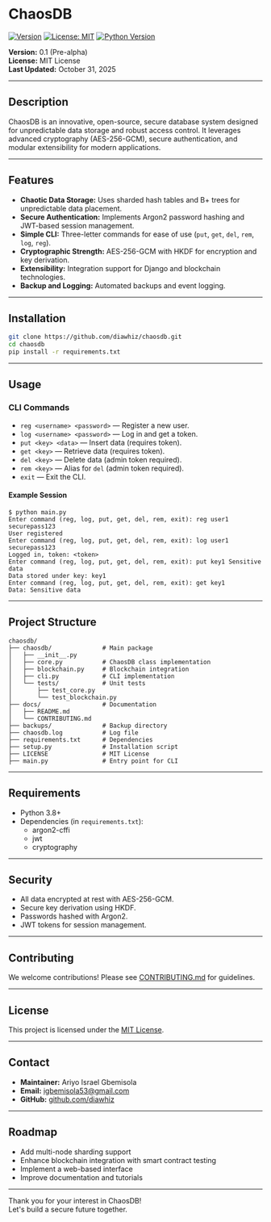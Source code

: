 # ChaosDB

[![Version](https://img.shields.io/badge/version-0.1--pre--alpha-blue)]()
[![License: MIT](https://img.shields.io/badge/License-MIT-yellow.svg)](LICENSE)
[![Python Version](https://img.shields.io/badge/python-3.8%2B-blue.svg)]()

**Version:** 0.1 (Pre-alpha)  
**License:** MIT License  
**Last Updated:** October 31, 2025

---

## Description

ChaosDB is an innovative, open-source, secure database system designed for unpredictable data storage and robust access control. It leverages advanced cryptography (AES-256-GCM), secure authentication, and modular extensibility for modern applications.

---

## Features

- **Chaotic Data Storage:** Uses sharded hash tables and B+ trees for unpredictable data placement.
- **Secure Authentication:** Implements Argon2 password hashing and JWT-based session management.
- **Simple CLI:** Three-letter commands for ease of use (`put`, `get`, `del`, `rem`, `log`, `reg`).
- **Cryptographic Strength:** AES-256-GCM with HKDF for encryption and key derivation.
- **Extensibility:** Integration support for Django and blockchain technologies.
- **Backup and Logging:** Automated backups and event logging.

---

## Installation

```bash
git clone https://github.com/diawhiz/chaosdb.git
cd chaosdb
pip install -r requirements.txt
```

---

## Usage

### CLI Commands

- `reg <username> <password>` &mdash; Register a new user.
- `log <username> <password>` &mdash; Log in and get a token.
- `put <key> <data>` &mdash; Insert data (requires token).
- `get <key>` &mdash; Retrieve data (requires token).
- `del <key>` &mdash; Delete data (admin token required).
- `rem <key>` &mdash; Alias for `del` (admin token required).
- `exit` &mdash; Exit the CLI.

#### Example Session

```shell
$ python main.py
Enter command (reg, log, put, get, del, rem, exit): reg user1 securepass123
User registered
Enter command (reg, log, put, get, del, rem, exit): log user1 securepass123
Logged in, token: <token>
Enter command (reg, log, put, get, del, rem, exit): put key1 Sensitive data
Data stored under key: key1
Enter command (reg, log, put, get, del, rem, exit): get key1
Data: Sensitive data
```

---

## Project Structure

```
chaosdb/
├── chaosdb/              # Main package
│   ├── __init__.py
│   ├── core.py           # ChaosDB class implementation
│   ├── blockchain.py     # Blockchain integration
│   ├── cli.py            # CLI implementation
│   └── tests/            # Unit tests
│       ├── test_core.py
│       └── test_blockchain.py
├── docs/                 # Documentation
│   ├── README.md
│   └── CONTRIBUTING.md
├── backups/              # Backup directory
├── chaosdb.log           # Log file
├── requirements.txt      # Dependencies
├── setup.py              # Installation script
├── LICENSE               # MIT License
├── main.py               # Entry point for CLI
```

---

## Requirements

- Python 3.8+
- Dependencies (in `requirements.txt`):
  - argon2-cffi
  - jwt
  - cryptography

---

## Security

- All data encrypted at rest with AES-256-GCM.
- Secure key derivation using HKDF.
- Passwords hashed with Argon2.
- JWT tokens for session management.

---

## Contributing

We welcome contributions! Please see [CONTRIBUTING.md](docs/CONTRIBUTING.md) for guidelines.

---

## License

This project is licensed under the [MIT License](LICENSE).

---

## Contact

- **Maintainer:** Ariyo Israel Gbemisola
- **Email:** igbemisola53@gmail.com
- **GitHub:** [github.com/diawhiz](https://github.com/diawhiz)

---

## Roadmap

- Add multi-node sharding support
- Enhance blockchain integration with smart contract testing
- Implement a web-based interface
- Improve documentation and tutorials

---

Thank you for your interest in ChaosDB!  
Let's build a secure future together.
